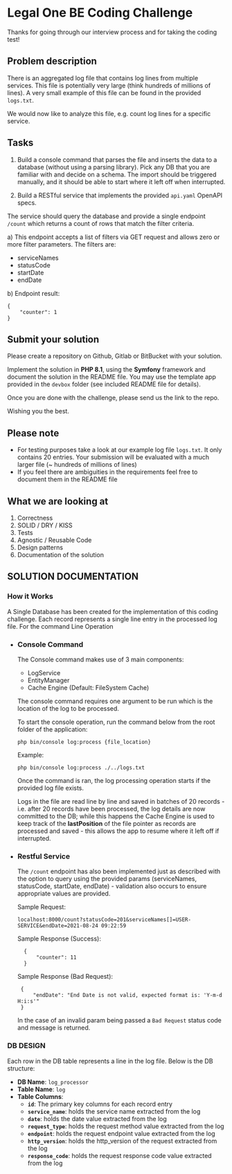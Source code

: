 # Legal One BE Coding Challenge

Thanks for going through our interview process and for taking the coding test!

## Problem description

There is an aggregated log file that contains log lines from multiple services. This file is potentially very large (think hundreds of millions of lines). A very small example of this file can be found in the provided `logs.txt`.

We would now like to analyze this file, e.g. count log lines for a specific service.

## Tasks

1. Build a console command that parses the file and inserts the data to a database (without using a parsing library). Pick any DB that you are familiar with and decide on a schema. The import should be triggered manually, and it should be able to start where it left off when interrupted.

2. Build a RESTful service that implements the provided `api.yaml` OpenAPI specs.

The service should query the database and provide a single endpoint `/count` which returns a count of rows that match the filter criteria.

   a) This endpoint accepts a list of filters via GET request and allows zero or more filter parameters. The filters are:
   - serviceNames
   - statusCode
   - startDate
   - endDate
   
   b) Endpoint result:

```
{
    "counter": 1
}
```

## Submit your solution

Please create a repository on Github, Gitlab or BitBucket with your solution.

Implement the solution in **PHP 8.1**, using the **Symfony** framework and document the solution in the README file. You may use the template app provided in the `devbox` folder (see included README file for details). 

Once you are done with the challenge, please send us the link to the repo.

Wishing you the best.

## Please note

- For testing purposes take a look at our example log file `logs.txt`. It only contains 20 entries. Your submission will be evaluated with a much larger file (~ hundreds of millions of lines)
- If you feel there are ambiguities in the requirements feel free to document them in the README file

## What we are looking at

1. Correctness
2. SOLID / DRY / KISS
3. Tests
4. Agnostic / Reusable Code
5. Design patterns
6. Documentation of the solution

## SOLUTION DOCUMENTATION

### How it Works
A Single Database has been created for the implementation of this coding challenge.
Each record represents a single line entry in the processed log file. For the command Line
Operation

- ### Console Command
    The Console command makes use of 3 main components:
    - LogService
    - EntityManager
    - Cache Engine (Default: FileSystem Cache)
    
    The console command requires one argument to be run which is the location of the log to be processed.
    
    To start the console operation, run the command below from the root folder of the application:
    
    ```
    php bin/console log:process {file_location}
    ```
  
    Example:
    
    ```
    php bin/console log:process ./../logs.txt
    ```
    
    Once the command is ran, the log processing operation starts if the provided log file exists.
    
    Logs in the file are read line by line and saved in batches of 20 records - i.e. after 20 records
    have been processed, the log details are now committed to the DB; while this happens the Cache Engine
    is used to keep track of the **lastPosition** of the file pointer as records are processed and saved - this allows 
    the app to resume where it left off if interrupted.
    
- ### Restful Service
    The `/count` endpoint has also been implemented just as described with the option to query using the 
    provided params (serviceNames, statusCode, startDate, endDate) - validation also occurs to ensure 
    appropriate values are provided.
    
    Sample Request:
    
    ```
    localhost:8000/count?statusCode=201&serviceNames[]=USER-SERVICE&endDate=2021-08-24 09:22:59
    ```
  
    Sample Response (Success):
    ```
      {
          "counter": 11
      }
    ```
  
    Sample Response (Bad Request):
    ```
     {
         "endDate": "End Date is not valid, expected format is: 'Y-m-d H:i:s'"
     }
    ```
    
    In the case of an invalid param being passed a `Bad Request` status code and message is returned.

### DB DESIGN
Each row in the DB table represents a line in the log file.
Below is the DB structure:

- **DB Name**: `log_processor`
- **Table Name**: `log`
- **Table Columns**:
    - **`id`**: The primary key columns for each record entry
    - **`service_name`**: holds the service name extracted from the log
    - **`date`**: holds the date value extracted from the log
    - **`request_type`**: holds the request method value extracted from the log
    - **`endpoint`**: holds the request endpoint value extracted from the log
    - **`http_version`**: holds the http_version of the request extracted from the log
    - **`response_code`**: holds the request response code value extracted from the log
